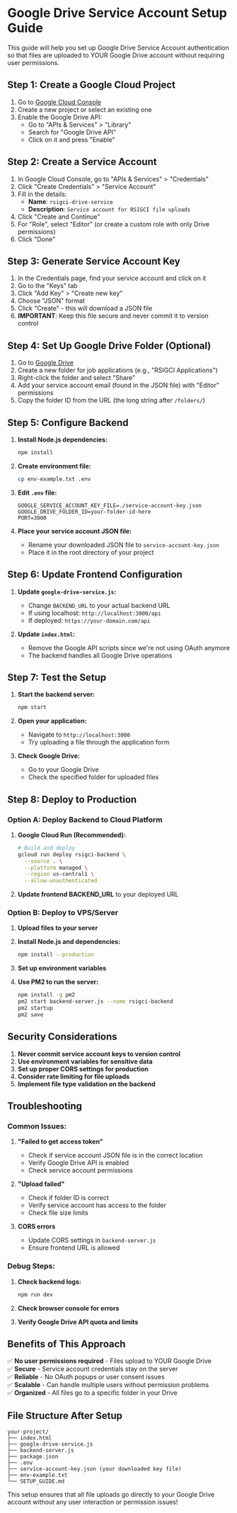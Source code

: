 # Google Drive Service Account Setup Guide

This guide will help you set up Google Drive Service Account authentication so that files are uploaded to YOUR Google Drive account without requiring user permissions.

## Step 1: Create a Google Cloud Project

1. Go to [Google Cloud Console](https://console.cloud.google.com/)
2. Create a new project or select an existing one
3. Enable the Google Drive API:
   - Go to "APIs & Services" > "Library"
   - Search for "Google Drive API"
   - Click on it and press "Enable"

## Step 2: Create a Service Account

1. In Google Cloud Console, go to "APIs & Services" > "Credentials"
2. Click "Create Credentials" > "Service Account"
3. Fill in the details:
   - **Name**: `rsigci-drive-service`
   - **Description**: `Service account for RSIGCI file uploads`
4. Click "Create and Continue"
5. For "Role", select "Editor" (or create a custom role with only Drive permissions)
6. Click "Done"

## Step 3: Generate Service Account Key

1. In the Credentials page, find your service account and click on it
2. Go to the "Keys" tab
3. Click "Add Key" > "Create new key"
4. Choose "JSON" format
5. Click "Create" - this will download a JSON file
6. **IMPORTANT**: Keep this file secure and never commit it to version control

## Step 4: Set Up Google Drive Folder (Optional)

1. Go to [Google Drive](https://drive.google.com)
2. Create a new folder for job applications (e.g., "RSIGCI Applications")
3. Right-click the folder and select "Share"
4. Add your service account email (found in the JSON file) with "Editor" permissions
5. Copy the folder ID from the URL (the long string after `/folders/`)

## Step 5: Configure Backend

1. **Install Node.js dependencies:**
   ```bash
   npm install
   ```

2. **Create environment file:**
   ```bash
   cp env-example.txt .env
   ```

3. **Edit `.env` file:**
   ```env
   GOOGLE_SERVICE_ACCOUNT_KEY_FILE=./service-account-key.json
   GOOGLE_DRIVE_FOLDER_ID=your-folder-id-here
   PORT=3000
   ```

4. **Place your service account JSON file:**
   - Rename your downloaded JSON file to `service-account-key.json`
   - Place it in the root directory of your project

## Step 6: Update Frontend Configuration

1. **Update `google-drive-service.js`:**
   - Change `BACKEND_URL` to your actual backend URL
   - If using localhost: `http://localhost:3000/api`
   - If deployed: `https://your-domain.com/api`

2. **Update `index.html`:**
   - Remove the Google API scripts since we're not using OAuth anymore
   - The backend handles all Google Drive operations

## Step 7: Test the Setup

1. **Start the backend server:**
   ```bash
   npm start
   ```

2. **Open your application:**
   - Navigate to `http://localhost:3000`
   - Try uploading a file through the application form

3. **Check Google Drive:**
   - Go to your Google Drive
   - Check the specified folder for uploaded files

## Step 8: Deploy to Production

### Option A: Deploy Backend to Cloud Platform

1. **Google Cloud Run (Recommended):**
   ```bash
   # Build and deploy
   gcloud run deploy rsigci-backend \
     --source . \
     --platform managed \
     --region us-central1 \
     --allow-unauthenticated
   ```

2. **Update frontend BACKEND_URL** to your deployed URL

### Option B: Deploy to VPS/Server

1. **Upload files to your server**
2. **Install Node.js and dependencies:**
   ```bash
   npm install --production
   ```

3. **Set up environment variables**
4. **Use PM2 to run the server:**
   ```bash
   npm install -g pm2
   pm2 start backend-server.js --name rsigci-backend
   pm2 startup
   pm2 save
   ```

## Security Considerations

1. **Never commit service account keys to version control**
2. **Use environment variables for sensitive data**
3. **Set up proper CORS settings for production**
4. **Consider rate limiting for file uploads**
5. **Implement file type validation on the backend**

## Troubleshooting

### Common Issues:

1. **"Failed to get access token"**
   - Check if service account JSON file is in the correct location
   - Verify Google Drive API is enabled
   - Check service account permissions

2. **"Upload failed"**
   - Check if folder ID is correct
   - Verify service account has access to the folder
   - Check file size limits

3. **CORS errors**
   - Update CORS settings in `backend-server.js`
   - Ensure frontend URL is allowed

### Debug Steps:

1. **Check backend logs:**
   ```bash
   npm run dev
   ```

2. **Check browser console for errors**

3. **Verify Google Drive API quota and limits**

## Benefits of This Approach

✅ **No user permissions required** - Files upload to YOUR Google Drive  
✅ **Secure** - Service account credentials stay on the server  
✅ **Reliable** - No OAuth popups or user consent issues  
✅ **Scalable** - Can handle multiple users without permission problems  
✅ **Organized** - All files go to a specific folder in your Drive  

## File Structure After Setup

```
your-project/
├── index.html
├── google-drive-service.js
├── backend-server.js
├── package.json
├── .env
├── service-account-key.json (your downloaded key file)
├── env-example.txt
└── SETUP_GUIDE.md
```

This setup ensures that all file uploads go directly to your Google Drive account without any user interaction or permission issues! 